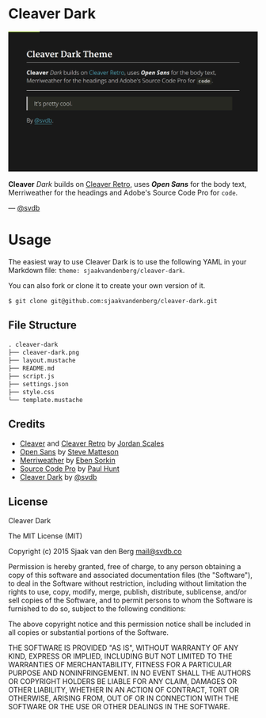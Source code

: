 # Cleaver Dark

![Cleaver Dark](cleaver-dark.png)

**Cleaver** *Dark* builds on [Cleaver Retro](http://github.com/jdan/cleaver-retro), uses ***Open Sans*** for the body text, Merriweather for the headings and Adobe's Source Code Pro for `code`.

&mdash; [@svdb](https://www.twitter.com/svdb)

# Usage

The easiest way to use Cleaver Dark is to use the following YAML in your Markdown file: `theme: sjaakvandenberg/cleaver-dark`.

You can also fork or clone it to create your own version of it.

    $ git clone git@github.com:sjaakvandenberg/cleaver-dark.git

## File Structure

    . cleaver-dark
    ├── cleaver-dark.png
    ├── layout.mustache
    ├── README.md
    ├── script.js
    ├── settings.json
    ├── style.css
    └── template.mustache

## Credits

* [Cleaver](https://github.com/jdan/cleaver) and [Cleaver Retro](http://github.com/jdan/cleaver-retro) by [Jordan Scales](https://github.com/jdan)
* [Open Sans](https://www.google.com/fonts/specimen/Open+Sans) by [Steve Matteson](https://en.wikipedia.org/wiki/Steve_Matteson)
* [Merriweather](https://www.google.com/fonts/specimen/Merriweather) by [Eben Sorkin](http://sorkintype.com/)
* [Source Code Pro](https://github.com/adobe-fonts/source-code-pro) by [Paul Hunt](https://www.adobe.com/products/type/font-designers/paul-hunt.html)
* [Cleaver Dark](https://github.com/sjaakvandenberg/cleaver-dark) by [@svdb](https://www.twitter.com/svdb)

## License

Cleaver Dark

The MIT License (MIT)

Copyright (c) 2015 Sjaak van den Berg <mail@svdb.co>

Permission is hereby granted, free of charge, to any person obtaining a
copy of this software and associated documentation files (the "Software"),
to deal in the Software without restriction, including without limitation
the rights to use, copy, modify, merge, publish, distribute, sublicense,
and/or sell copies of the Software, and to permit persons to whom the
Software is furnished to do so, subject to the following conditions:

The above copyright notice and this permission notice shall be included in
all copies or substantial portions of the Software.

THE SOFTWARE IS PROVIDED "AS IS", WITHOUT WARRANTY OF ANY KIND, EXPRESS OR
IMPLIED, INCLUDING BUT NOT LIMITED TO THE WARRANTIES OF MERCHANTABILITY,
FITNESS FOR A PARTICULAR PURPOSE AND NONINFRINGEMENT. IN NO EVENT SHALL
THE AUTHORS OR COPYRIGHT HOLDERS BE LIABLE FOR ANY CLAIM, DAMAGES OR OTHER
LIABILITY, WHETHER IN AN ACTION OF CONTRACT, TORT OR OTHERWISE, ARISING
FROM, OUT OF OR IN CONNECTION WITH THE SOFTWARE OR THE USE OR OTHER
DEALINGS IN THE SOFTWARE.
